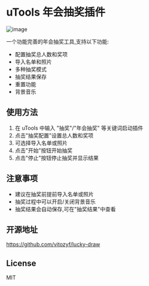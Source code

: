 # uTools 年会抽奖插件
![image](https://github.com/user-attachments/assets/fcafa33d-9832-4980-8144-11d25d95f5b4)



一个功能完善的年会抽奖工具,支持以下功能:

- 配置抽奖总人数和奖项
- 导入名单和照片
- 多种抽奖模式
- 抽奖结果保存
- 重置功能
- 背景音乐

## 使用方法

1. 在 uTools 中输入 "抽奖"/"年会抽奖" 等关键词启动插件
2. 点击"抽奖配置"设置总人数和奖项
3. 可选择导入名单或照片
4. 点击"开始"按钮开始抽奖
5. 点击"停止"按钮停止抽奖并显示结果

## 注意事项

- 建议在抽奖前提前导入名单或照片
- 抽奖过程中可以开启/关闭背景音乐
- 抽奖结果会自动保存,可在"抽奖结果"中查看

## 开源地址

https://github.com/vitozyf/lucky-draw

## License 

MIT
